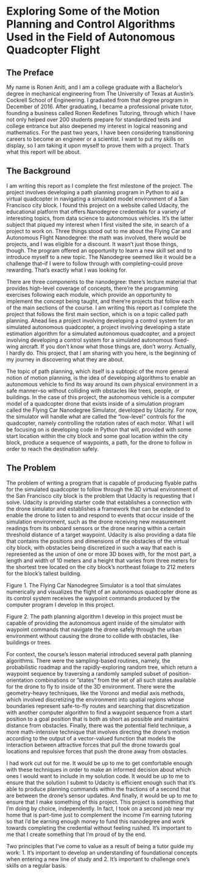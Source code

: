 # Exploring Some of the Motion Planning and Control Algorithms Used in the Field of Autonomous Quadcopter Flight

## The Preface
My name is Ronen Aniti, and I am a college graduate with a Bachelor’s degree in mechanical engineering from The University of Texas at Austin’s Cockrell School of Engineering. I graduated from that degree program in December of 2016. After graduating, I became a professional private tutor, founding a business called Ronen Redefines Tutoring, through which I have not only helped over 200 students prepare for standardized tests and college entrance but also deepened my interest in logical reasoning and mathematics. For the past two years, I have been considering transitioning careers to become an engineer or a scientist. I want to put my skills on display, so I am taking it upon myself to prove them with a project. That’s what this report will be about. 

## The Background
I am writing this report as I complete the first milestone of the project. The project involves developing a path planning program in Python to aid a virtual quadcopter in navigating a simulated model environment of a San Francisco city block. I found this project on a website called Udacity, the educational platform that offers Nanodegree credentials for a variety of interesting topics, from data science to autonomous vehicles. It’s the latter subject that piqued my interest when I first visited the site, in search of a project to work on. Three things stood out to me about the Flying Car and Autonomous Flight Nanodegree: the math was involved, there would be projects, and I was eligible for a discount. It wasn’t just those things, though. The program offered an opportunity to learn a new skill set and to introduce myself to a new topic. The Nanodegree seemed like it would be a challenge that–if I were to follow through with completing–could prove rewarding. That’s exactly what I was looking for.

There are three components to the nanodegree: there’s lecture material that provides high-level coverage of concepts, there’re the programming exercises following each module, which provide an opportunity to implement the concept being taught, and there’re projects that follow each of the main sections of the course. I am writing this report as I complete the project that follows the first main section, which is on a topic called path planning. Ahead lies a project involving developing a control system for an simulated autonomous quadcopter, a project involving developing a state estimation algorithm for a simulated autonomous quadcopter, and a project involving developing a control system for a simulated autonomous fixed-wing aircraft. If you don’t know what those things are, don’t worry. Actually, I hardly do. This project, that I am sharing with you here, is the beginning of my journey in discovering what they are about.

The topic of path planning, which itself is a subtopic of the more general notion of motion planning, is the idea of developing algorithms to enable an autonomous vehicle to find its way around its own physical environment in a safe manner–so without colliding with obstacles like trees, people, or buildings. In the case of this project, the autonomous vehicle is a computer model of a quadcopter drone that exists inside of a simulation program called the Flying Car Nanodegree Simulator, developed by Udacity. For now, the simulator will handle what are called the “low-level” controls for the quadcopter, namely controlling the rotation rates of each motor. What I will be focusing on is developing code in Python that will, provided with some start location within the city block and some goal location within the city block, produce a sequence of waypoints, a path, for the drone to follow in order to reach the destination safely. 

## The Problem
The problem of writing a program that is capable of producing flyable paths for the simulated quadcopter to follow through the 3D virtual environment of the San Francisco city block is the problem that Udacity is requesting that I solve. Udacity is providing starter code that establishes a connection with the drone simulator and establishes a framework that can be extended to enable the drone to listen to and respond to events that occur inside of the simulation environment, such as the drone receiving new measurement readings from its onboard sensors or the drone nearing within a certain threshold distance of a target waypoint. Udacity is also providing a data file that contains the positions and dimensions of the obstacles of the virtual city block, with obstacles being discretized in such a way that each is represented as the union of one or more 3D boxes with, for the most part, a length and width of 10 meters and a height that varies from three meters for the shortest tree located on the city block’s northeast foliage to 212 meters for the block’s tallest building.



Figure 1. The Flying Car Nanodegree Simulator is a tool that simulates numerically and visualizes the flight of an autonomous quadcopter drone as its control system receives the waypoint commands produced by the computer program I develop in this project.



Figure 2. The path planning algorithm I develop in this project must be capable of providing the autonomous agent inside of the simulator with waypoint commands that navigate the drone safely through the urban environment without causing the drone to collide with obstacles, like buildings or trees.

For context, the course’s lesson material introduced several path planning algorithms. There were the sampling-based routines, namely, the probabilistic roadmap and the rapidly-exploring random tree, which return a waypoint sequence by traversing a randomly sampled subset of position-orientation combinations or ”states” from the set of all such states available for the drone to fly to inside of the 3D environment. There were the geometry-heavy techniques, like the Voronoi and medial axis methods, which involved discretizing the environment into spatial regions whose boundaries represent safe-to-fly routes and searching that discretization with another computer algorithm to find a waypoint sequence from a start position to a goal position that is both as short as possible and maintains distance from obstacles. Finally, there was the potential field technique, a more math-intensive technique that involves directing the drone’s motion according to the output of a vector-valued function that models the interaction between attractive forces that pull the drone towards goal locations and repulsive forces that push the drone away from obstacles. 

I had work cut out for me. It would be up to me to get comfortable enough with these techniques in order to make an informed decision about which ones I would want to include in my solution code. It would be up to me to ensure that the solution I submit to Udacity is efficient enough such that it’s able to produce planning commands within the fractions of a second that are between the drone’s sensor updates. And finally, it would be up to me to ensure that I make something of this project. This project is something that I’m doing by choice, independently. In fact, I took on a second job near my home that is part-time just to complement the income I’m earning tutoring so that I’d be earning enough money to fund this nanodegree and work towards completing the credential without feeling rushed. It’s important to me that I create something that I’m proud of by the end. 

Two principles that I’ve come to value as a result of being a tutor guide my work: 1. It’s important to develop an understanding of foundational concepts when entering a new line of study and 2. It’s important to challenge one’s skills on a regular basis. 
